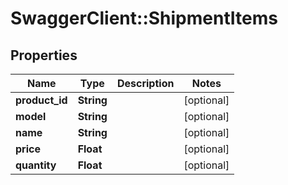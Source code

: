 # SwaggerClient::ShipmentItems

## Properties
Name | Type | Description | Notes
------------ | ------------- | ------------- | -------------
**product_id** | **String** |  | [optional] 
**model** | **String** |  | [optional] 
**name** | **String** |  | [optional] 
**price** | **Float** |  | [optional] 
**quantity** | **Float** |  | [optional] 


